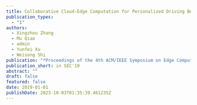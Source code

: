 ```yaml
---
title: Collaborative Cloud-Edge Computation for Personalized Driving Behavior Modeling
publication_types:
  - "1"
authors:
  - Xingzhou Zhang
  - Mu Qiao
  - admin
  - Yunfei Xu
  - Weisong Shi
publication: "*Proceedings of the 4th ACM/IEEE Symposium on Edge Computing*"
publication_short: in SEC'19
abstract: ""
draft: false
featured: false
date: 2019-01-01
publishDate: 2023-10-03T01:35:39.461235Z
---
```

